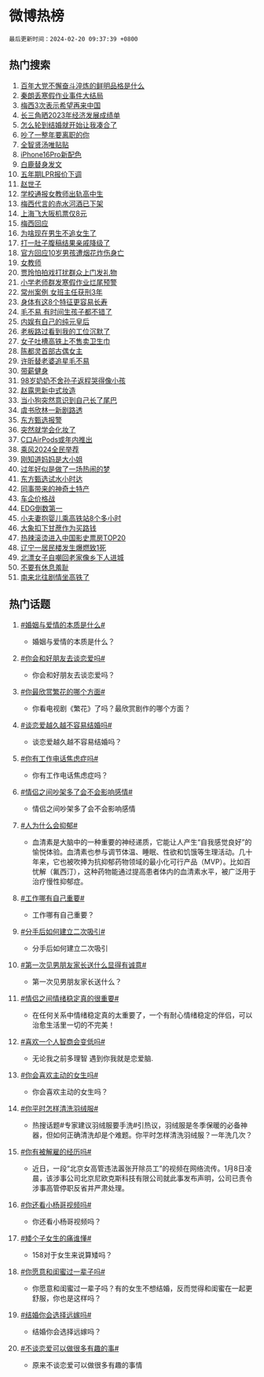 # 微博热榜

`最后更新时间：2024-02-20 09:37:39 +0800`

## 热门搜索

1. [百年大党不懈奋斗淬炼的鲜明品格是什么](https://m.weibo.cn/search?containerid=100103type%3D1%26t%3D10%26q%3D%23%E7%99%BE%E5%B9%B4%E5%A4%A7%E5%85%9A%E4%B8%8D%E6%87%88%E5%A5%8B%E6%96%97%E6%B7%AC%E7%82%BC%E7%9A%84%E9%B2%9C%E6%98%8E%E5%93%81%E6%A0%BC%E6%98%AF%E4%BB%80%E4%B9%88%23&stream_entry_id=51&isnewpage=1&extparam=seat%3D1%26pos%3D0%26dgr%3D0%26filter_type%3Drealtimehot%26c_type%3D51%26stream_entry_id%3D51%26cate%3D10103%26q%3D%2523%25E7%2599%25BE%25E5%25B9%25B4%25E5%25A4%25A7%25E5%2585%259A%25E4%25B8%258D%25E6%2587%2588%25E5%25A5%258B%25E6%2596%2597%25E6%25B7%25AC%25E7%2582%25BC%25E7%259A%2584%25E9%25B2%259C%25E6%2598%258E%25E5%2593%2581%25E6%25A0%25BC%25E6%2598%25AF%25E4%25BB%2580%25E4%25B9%2588%2523%26display_time%3D1708393058%26pre_seqid%3D1708393058275015733138)
1. [秦朗丢寒假作业事件大结局](https://m.weibo.cn/search?containerid=100103type%3D1%26t%3D10%26q%3D%23%E7%A7%A6%E6%9C%97%E4%B8%A2%E5%AF%92%E5%81%87%E4%BD%9C%E4%B8%9A%E4%BA%8B%E4%BB%B6%E5%A4%A7%E7%BB%93%E5%B1%80%23&stream_entry_id=31&isnewpage=1&extparam=seat%3D1%26band_rank%3D1%26filter_type%3Drealtimehot%26c_type%3D31%26realpos%3D1%26cate%3D5001%26lcate%3D5001%26flag%3D2%26dgr%3D0%26q%3D%2523%25E7%25A7%25A6%25E6%259C%2597%25E4%25B8%25A2%25E5%25AF%2592%25E5%2581%2587%25E4%25BD%259C%25E4%25B8%259A%25E4%25BA%258B%25E4%25BB%25B6%25E5%25A4%25A7%25E7%25BB%2593%25E5%25B1%2580%2523%26stream_entry_id%3D31%26pos%3D0%26display_time%3D1708393058%26pre_seqid%3D1708393058275015733138)
1. [梅西3次表示希望再来中国](https://m.weibo.cn/search?containerid=100103type%3D1%26t%3D10%26q%3D%23%E6%A2%85%E8%A5%BF3%E6%AC%A1%E8%A1%A8%E7%A4%BA%E5%B8%8C%E6%9C%9B%E5%86%8D%E6%9D%A5%E4%B8%AD%E5%9B%BD%23&stream_entry_id=31&isnewpage=1&extparam=seat%3D1%26band_rank%3D2%26filter_type%3Drealtimehot%26c_type%3D31%26realpos%3D2%26cate%3D5001%26lcate%3D5001%26flag%3D16%26dgr%3D0%26q%3D%2523%25E6%25A2%2585%25E8%25A5%25BF3%25E6%25AC%25A1%25E8%25A1%25A8%25E7%25A4%25BA%25E5%25B8%258C%25E6%259C%259B%25E5%2586%258D%25E6%259D%25A5%25E4%25B8%25AD%25E5%259B%25BD%2523%26stream_entry_id%3D31%26pos%3D1%26display_time%3D1708393058%26pre_seqid%3D1708393058275015733138)
1. [长三角晒2023年经济发展成绩单](https://m.weibo.cn/search?containerid=100103type%3D1%26t%3D10%26q%3D%23%E9%95%BF%E4%B8%89%E8%A7%92%E6%99%922023%E5%B9%B4%E7%BB%8F%E6%B5%8E%E5%8F%91%E5%B1%95%E6%88%90%E7%BB%A9%E5%8D%95%23&stream_entry_id=31&isnewpage=1&extparam=seat%3D1%26band_rank%3D3%26filter_type%3Drealtimehot%26c_type%3D31%26realpos%3D3%26cate%3D5001%26lcate%3D5001%26flag%3D0%26dgr%3D0%26q%3D%2523%25E9%2595%25BF%25E4%25B8%2589%25E8%25A7%2592%25E6%2599%25922023%25E5%25B9%25B4%25E7%25BB%258F%25E6%25B5%258E%25E5%258F%2591%25E5%25B1%2595%25E6%2588%2590%25E7%25BB%25A9%25E5%258D%2595%2523%26stream_entry_id%3D31%26pos%3D2%26display_time%3D1708393058%26pre_seqid%3D1708393058275015733138)
1. [怎么轮到结婚就开始让我凑合了](https://m.weibo.cn/search?containerid=100103type%3D1%26t%3D10%26q%3D%E6%80%8E%E4%B9%88%E8%BD%AE%E5%88%B0%E7%BB%93%E5%A9%9A%E5%B0%B1%E5%BC%80%E5%A7%8B%E8%AE%A9%E6%88%91%E5%87%91%E5%90%88%E4%BA%86&stream_entry_id=31&isnewpage=1&extparam=seat%3D1%26band_rank%3D4%26filter_type%3Drealtimehot%26c_type%3D31%26realpos%3D4%26cate%3D5001%26lcate%3D5001%26flag%3D2%26dgr%3D0%26q%3D%25E6%2580%258E%25E4%25B9%2588%25E8%25BD%25AE%25E5%2588%25B0%25E7%25BB%2593%25E5%25A9%259A%25E5%25B0%25B1%25E5%25BC%2580%25E5%25A7%258B%25E8%25AE%25A9%25E6%2588%2591%25E5%2587%2591%25E5%2590%2588%25E4%25BA%2586%26stream_entry_id%3D31%26pos%3D3%26display_time%3D1708393058%26pre_seqid%3D1708393058275015733138)
1. [吵了一整年要离职的你](https://m.weibo.cn/search?containerid=100103type%3D1%26t%3D10%26q%3D%E5%90%B5%E4%BA%86%E4%B8%80%E6%95%B4%E5%B9%B4%E8%A6%81%E7%A6%BB%E8%81%8C%E7%9A%84%E4%BD%A0&stream_entry_id=31&isnewpage=1&extparam=seat%3D1%26band_rank%3D5%26filter_type%3Drealtimehot%26c_type%3D31%26realpos%3D5%26cate%3D5001%26lcate%3D5001%26flag%3D1%26dgr%3D0%26q%3D%25E5%2590%25B5%25E4%25BA%2586%25E4%25B8%2580%25E6%2595%25B4%25E5%25B9%25B4%25E8%25A6%2581%25E7%25A6%25BB%25E8%2581%258C%25E7%259A%2584%25E4%25BD%25A0%26stream_entry_id%3D31%26pos%3D4%26display_time%3D1708393058%26pre_seqid%3D1708393058275015733138)
1. [全智贤汤唯贴贴](https://m.weibo.cn/search?containerid=100103type%3D1%26t%3D10%26q%3D%E5%85%A8%E6%99%BA%E8%B4%A4%E6%B1%A4%E5%94%AF%E8%B4%B4%E8%B4%B4&stream_entry_id=31&isnewpage=1&extparam=seat%3D1%26band_rank%3D6%26filter_type%3Drealtimehot%26c_type%3D31%26realpos%3D6%26cate%3D5001%26lcate%3D5001%26flag%3D1%26dgr%3D0%26q%3D%25E5%2585%25A8%25E6%2599%25BA%25E8%25B4%25A4%25E6%25B1%25A4%25E5%2594%25AF%25E8%25B4%25B4%25E8%25B4%25B4%26stream_entry_id%3D31%26pos%3D5%26display_time%3D1708393058%26pre_seqid%3D1708393058275015733138)
1. [iPhone16Pro新配色](https://m.weibo.cn/search?containerid=100103type%3D1%26t%3D10%26q%3D%23iPhone16Pro%E6%96%B0%E9%85%8D%E8%89%B2%23&stream_entry_id=31&isnewpage=1&extparam=seat%3D1%26band_rank%3D7%26filter_type%3Drealtimehot%26c_type%3D31%26realpos%3D7%26cate%3D5001%26lcate%3D5001%26flag%3D2%26dgr%3D0%26q%3D%2523iPhone16Pro%25E6%2596%25B0%25E9%2585%258D%25E8%2589%25B2%2523%26stream_entry_id%3D31%26pos%3D6%26display_time%3D1708393058%26pre_seqid%3D1708393058275015733138)
1. [白鹿替身发文](https://m.weibo.cn/search?containerid=100103type%3D1%26t%3D10%26q%3D%23%E7%99%BD%E9%B9%BF%E6%9B%BF%E8%BA%AB%E5%8F%91%E6%96%87%23&stream_entry_id=31&isnewpage=1&extparam=seat%3D1%26band_rank%3D8%26filter_type%3Drealtimehot%26c_type%3D31%26realpos%3D8%26cate%3D5001%26lcate%3D5001%26flag%3D2%26dgr%3D0%26q%3D%2523%25E7%2599%25BD%25E9%25B9%25BF%25E6%259B%25BF%25E8%25BA%25AB%25E5%258F%2591%25E6%2596%2587%2523%26stream_entry_id%3D31%26pos%3D7%26display_time%3D1708393058%26pre_seqid%3D1708393058275015733138)
1. [五年期LPR报价下调](https://m.weibo.cn/search?containerid=100103type%3D1%26t%3D10%26q%3D%23%E4%BA%94%E5%B9%B4%E6%9C%9FLPR%E6%8A%A5%E4%BB%B7%E4%B8%8B%E8%B0%83%23&stream_entry_id=31&isnewpage=1&extparam=seat%3D1%26band_rank%3D9%26filter_type%3Drealtimehot%26c_type%3D31%26realpos%3D9%26cate%3D5001%26lcate%3D5001%26flag%3D1%26dgr%3D0%26q%3D%2523%25E4%25BA%2594%25E5%25B9%25B4%25E6%259C%259FLPR%25E6%258A%25A5%25E4%25BB%25B7%25E4%25B8%258B%25E8%25B0%2583%2523%26stream_entry_id%3D31%26pos%3D8%26display_time%3D1708393058%26pre_seqid%3D1708393058275015733138)
1. [赵世子](https://m.weibo.cn/search?containerid=100103type%3D1%26t%3D10%26q%3D%E8%B5%B5%E4%B8%96%E5%AD%90&stream_entry_id=31&isnewpage=1&extparam=seat%3D1%26band_rank%3D10%26filter_type%3Drealtimehot%26c_type%3D31%26realpos%3D10%26cate%3D5001%26lcate%3D5001%26flag%3D1%26dgr%3D0%26q%3D%25E8%25B5%25B5%25E4%25B8%2596%25E5%25AD%2590%26stream_entry_id%3D31%26pos%3D9%26display_time%3D1708393058%26pre_seqid%3D1708393058275015733138)
1. [学校通报女教师出轨高中生](https://m.weibo.cn/search?containerid=100103type%3D1%26t%3D10%26q%3D%23%E5%AD%A6%E6%A0%A1%E9%80%9A%E6%8A%A5%E5%A5%B3%E6%95%99%E5%B8%88%E5%87%BA%E8%BD%A8%E9%AB%98%E4%B8%AD%E7%94%9F%23&stream_entry_id=31&isnewpage=1&extparam=seat%3D1%26band_rank%3D11%26filter_type%3Drealtimehot%26c_type%3D31%26realpos%3D11%26cate%3D5001%26lcate%3D5001%26flag%3D0%26dgr%3D0%26q%3D%2523%25E5%25AD%25A6%25E6%25A0%25A1%25E9%2580%259A%25E6%258A%25A5%25E5%25A5%25B3%25E6%2595%2599%25E5%25B8%2588%25E5%2587%25BA%25E8%25BD%25A8%25E9%25AB%2598%25E4%25B8%25AD%25E7%2594%259F%2523%26stream_entry_id%3D31%26pos%3D10%26display_time%3D1708393058%26pre_seqid%3D1708393058275015733138)
1. [梅西代言的赤水河酒已下架](https://m.weibo.cn/search?containerid=100103type%3D1%26t%3D10%26q%3D%23%E6%A2%85%E8%A5%BF%E4%BB%A3%E8%A8%80%E7%9A%84%E8%B5%A4%E6%B0%B4%E6%B2%B3%E9%85%92%E5%B7%B2%E4%B8%8B%E6%9E%B6%23&stream_entry_id=31&isnewpage=1&extparam=seat%3D1%26band_rank%3D12%26filter_type%3Drealtimehot%26c_type%3D31%26realpos%3D12%26cate%3D5001%26lcate%3D5001%26flag%3D1%26dgr%3D0%26q%3D%2523%25E6%25A2%2585%25E8%25A5%25BF%25E4%25BB%25A3%25E8%25A8%2580%25E7%259A%2584%25E8%25B5%25A4%25E6%25B0%25B4%25E6%25B2%25B3%25E9%2585%2592%25E5%25B7%25B2%25E4%25B8%258B%25E6%259E%25B6%2523%26stream_entry_id%3D31%26pos%3D11%26display_time%3D1708393058%26pre_seqid%3D1708393058275015733138)
1. [上海飞大阪机票仅8元](https://m.weibo.cn/search?containerid=100103type%3D1%26t%3D10%26q%3D%23%E4%B8%8A%E6%B5%B7%E9%A3%9E%E5%A4%A7%E9%98%AA%E6%9C%BA%E7%A5%A8%E4%BB%858%E5%85%83%23&stream_entry_id=31&isnewpage=1&extparam=seat%3D1%26band_rank%3D13%26filter_type%3Drealtimehot%26c_type%3D31%26realpos%3D13%26cate%3D5001%26lcate%3D5001%26flag%3D0%26dgr%3D0%26q%3D%2523%25E4%25B8%258A%25E6%25B5%25B7%25E9%25A3%259E%25E5%25A4%25A7%25E9%2598%25AA%25E6%259C%25BA%25E7%25A5%25A8%25E4%25BB%25858%25E5%2585%2583%2523%26stream_entry_id%3D31%26pos%3D12%26display_time%3D1708393058%26pre_seqid%3D1708393058275015733138)
1. [梅西回应](https://m.weibo.cn/search?containerid=100103type%3D1%26t%3D10%26q%3D%23%E6%A2%85%E8%A5%BF%E5%9B%9E%E5%BA%94%23&stream_entry_id=31&isnewpage=1&extparam=seat%3D1%26band_rank%3D14%26filter_type%3Drealtimehot%26c_type%3D31%26realpos%3D14%26cate%3D5001%26lcate%3D5001%26flag%3D0%26dgr%3D0%26q%3D%2523%25E6%25A2%2585%25E8%25A5%25BF%25E5%259B%259E%25E5%25BA%2594%2523%26stream_entry_id%3D31%26pos%3D13%26display_time%3D1708393058%26pre_seqid%3D1708393058275015733138)
1. [为啥现在男生不追女生了](https://m.weibo.cn/search?containerid=100103type%3D1%26t%3D10%26q%3D%23%E4%B8%BA%E5%95%A5%E7%8E%B0%E5%9C%A8%E7%94%B7%E7%94%9F%E4%B8%8D%E8%BF%BD%E5%A5%B3%E7%94%9F%E4%BA%86%23&stream_entry_id=31&isnewpage=1&extparam=seat%3D1%26band_rank%3D15%26filter_type%3Drealtimehot%26c_type%3D31%26realpos%3D15%26cate%3D5001%26lcate%3D5001%26flag%3D0%26dgr%3D0%26q%3D%2523%25E4%25B8%25BA%25E5%2595%25A5%25E7%258E%25B0%25E5%259C%25A8%25E7%2594%25B7%25E7%2594%259F%25E4%25B8%258D%25E8%25BF%25BD%25E5%25A5%25B3%25E7%2594%259F%25E4%25BA%2586%2523%26stream_entry_id%3D31%26pos%3D14%26display_time%3D1708393058%26pre_seqid%3D1708393058275015733138)
1. [打一肚子腹稿结果亲戚降级了](https://m.weibo.cn/search?containerid=100103type%3D1%26t%3D10%26q%3D%23%E6%89%93%E4%B8%80%E8%82%9A%E5%AD%90%E8%85%B9%E7%A8%BF%E7%BB%93%E6%9E%9C%E4%BA%B2%E6%88%9A%E9%99%8D%E7%BA%A7%E4%BA%86%23&stream_entry_id=31&isnewpage=1&extparam=seat%3D1%26band_rank%3D16%26filter_type%3Drealtimehot%26c_type%3D31%26realpos%3D16%26cate%3D5001%26lcate%3D5001%26flag%3D0%26dgr%3D0%26q%3D%2523%25E6%2589%2593%25E4%25B8%2580%25E8%2582%259A%25E5%25AD%2590%25E8%2585%25B9%25E7%25A8%25BF%25E7%25BB%2593%25E6%259E%259C%25E4%25BA%25B2%25E6%2588%259A%25E9%2599%258D%25E7%25BA%25A7%25E4%25BA%2586%2523%26stream_entry_id%3D31%26pos%3D15%26display_time%3D1708393058%26pre_seqid%3D1708393058275015733138)
1. [官方回应10岁男孩遭烟花炸伤身亡](https://m.weibo.cn/search?containerid=100103type%3D1%26t%3D10%26q%3D%23%E5%AE%98%E6%96%B9%E5%9B%9E%E5%BA%9410%E5%B2%81%E7%94%B7%E5%AD%A9%E9%81%AD%E7%83%9F%E8%8A%B1%E7%82%B8%E4%BC%A4%E8%BA%AB%E4%BA%A1%23&stream_entry_id=31&isnewpage=1&extparam=seat%3D1%26band_rank%3D17%26filter_type%3Drealtimehot%26c_type%3D31%26realpos%3D17%26cate%3D5001%26lcate%3D5001%26flag%3D1%26dgr%3D0%26q%3D%2523%25E5%25AE%2598%25E6%2596%25B9%25E5%259B%259E%25E5%25BA%259410%25E5%25B2%2581%25E7%2594%25B7%25E5%25AD%25A9%25E9%2581%25AD%25E7%2583%259F%25E8%258A%25B1%25E7%2582%25B8%25E4%25BC%25A4%25E8%25BA%25AB%25E4%25BA%25A1%2523%26stream_entry_id%3D31%26pos%3D16%26display_time%3D1708393058%26pre_seqid%3D1708393058275015733138)
1. [女教师](https://m.weibo.cn/search?containerid=100103type%3D1%26t%3D10%26q%3D%E5%A5%B3%E6%95%99%E5%B8%88&stream_entry_id=31&isnewpage=1&extparam=seat%3D1%26band_rank%3D18%26filter_type%3Drealtimehot%26c_type%3D31%26realpos%3D18%26cate%3D5001%26lcate%3D5001%26flag%3D0%26dgr%3D0%26q%3D%25E5%25A5%25B3%25E6%2595%2599%25E5%25B8%2588%26stream_entry_id%3D31%26pos%3D17%26display_time%3D1708393058%26pre_seqid%3D1708393058275015733138)
1. [贾玲怕拍戏打扰群众上门发礼物](https://m.weibo.cn/search?containerid=100103type%3D1%26t%3D10%26q%3D%E8%B4%BE%E7%8E%B2%E6%80%95%E6%8B%8D%E6%88%8F%E6%89%93%E6%89%B0%E7%BE%A4%E4%BC%97%E4%B8%8A%E9%97%A8%E5%8F%91%E7%A4%BC%E7%89%A9&stream_entry_id=31&isnewpage=1&extparam=seat%3D1%26band_rank%3D19%26filter_type%3Drealtimehot%26c_type%3D31%26realpos%3D19%26cate%3D5001%26lcate%3D5001%26flag%3D0%26dgr%3D0%26q%3D%25E8%25B4%25BE%25E7%258E%25B2%25E6%2580%2595%25E6%258B%258D%25E6%2588%258F%25E6%2589%2593%25E6%2589%25B0%25E7%25BE%25A4%25E4%25BC%2597%25E4%25B8%258A%25E9%2597%25A8%25E5%258F%2591%25E7%25A4%25BC%25E7%2589%25A9%26stream_entry_id%3D31%26pos%3D18%26display_time%3D1708393058%26pre_seqid%3D1708393058275015733138)
1. [小学老师群发寒假作业烂尾预警](https://m.weibo.cn/search?containerid=100103type%3D1%26t%3D10%26q%3D%23%E5%B0%8F%E5%AD%A6%E8%80%81%E5%B8%88%E7%BE%A4%E5%8F%91%E5%AF%92%E5%81%87%E4%BD%9C%E4%B8%9A%E7%83%82%E5%B0%BE%E9%A2%84%E8%AD%A6%23&stream_entry_id=31&isnewpage=1&extparam=seat%3D1%26band_rank%3D20%26filter_type%3Drealtimehot%26c_type%3D31%26realpos%3D20%26cate%3D5001%26lcate%3D5001%26flag%3D32768%26dgr%3D0%26q%3D%2523%25E5%25B0%258F%25E5%25AD%25A6%25E8%2580%2581%25E5%25B8%2588%25E7%25BE%25A4%25E5%258F%2591%25E5%25AF%2592%25E5%2581%2587%25E4%25BD%259C%25E4%25B8%259A%25E7%2583%2582%25E5%25B0%25BE%25E9%25A2%2584%25E8%25AD%25A6%2523%26stream_entry_id%3D31%26pos%3D19%26display_time%3D1708393058%26pre_seqid%3D1708393058275015733138)
1. [常州案例 女班主任获刑3年](https://m.weibo.cn/search?containerid=100103type%3D1%26t%3D10%26q%3D%E5%B8%B8%E5%B7%9E%E6%A1%88%E4%BE%8B+%E5%A5%B3%E7%8F%AD%E4%B8%BB%E4%BB%BB%E8%8E%B7%E5%88%913%E5%B9%B4&stream_entry_id=31&isnewpage=1&extparam=seat%3D1%26band_rank%3D21%26filter_type%3Drealtimehot%26c_type%3D31%26realpos%3D21%26cate%3D5001%26lcate%3D5001%26flag%3D0%26dgr%3D0%26q%3D%25E5%25B8%25B8%25E5%25B7%259E%25E6%25A1%2588%25E4%25BE%258B%2520%25E5%25A5%25B3%25E7%258F%25AD%25E4%25B8%25BB%25E4%25BB%25BB%25E8%258E%25B7%25E5%2588%25913%25E5%25B9%25B4%26stream_entry_id%3D31%26pos%3D20%26display_time%3D1708393058%26pre_seqid%3D1708393058275015733138)
1. [身体有这8个特征更容易长寿](https://m.weibo.cn/search?containerid=100103type%3D1%26t%3D10%26q%3D%23%E8%BA%AB%E4%BD%93%E6%9C%89%E8%BF%998%E4%B8%AA%E7%89%B9%E5%BE%81%E6%9B%B4%E5%AE%B9%E6%98%93%E9%95%BF%E5%AF%BF%23&stream_entry_id=31&isnewpage=1&extparam=seat%3D1%26band_rank%3D22%26filter_type%3Drealtimehot%26c_type%3D31%26realpos%3D22%26cate%3D5001%26lcate%3D5001%26flag%3D1%26dgr%3D0%26q%3D%2523%25E8%25BA%25AB%25E4%25BD%2593%25E6%259C%2589%25E8%25BF%25998%25E4%25B8%25AA%25E7%2589%25B9%25E5%25BE%2581%25E6%259B%25B4%25E5%25AE%25B9%25E6%2598%2593%25E9%2595%25BF%25E5%25AF%25BF%2523%26stream_entry_id%3D31%26pos%3D21%26display_time%3D1708393058%26pre_seqid%3D1708393058275015733138)
1. [毛不易 有时间生孩子都不错了](https://m.weibo.cn/search?containerid=100103type%3D1%26t%3D10%26q%3D%E6%AF%9B%E4%B8%8D%E6%98%93+%E6%9C%89%E6%97%B6%E9%97%B4%E7%94%9F%E5%AD%A9%E5%AD%90%E9%83%BD%E4%B8%8D%E9%94%99%E4%BA%86&stream_entry_id=31&isnewpage=1&extparam=seat%3D1%26band_rank%3D23%26filter_type%3Drealtimehot%26c_type%3D31%26realpos%3D23%26cate%3D5001%26lcate%3D5001%26flag%3D0%26dgr%3D0%26q%3D%25E6%25AF%259B%25E4%25B8%258D%25E6%2598%2593%2520%25E6%259C%2589%25E6%2597%25B6%25E9%2597%25B4%25E7%2594%259F%25E5%25AD%25A9%25E5%25AD%2590%25E9%2583%25BD%25E4%25B8%258D%25E9%2594%2599%25E4%25BA%2586%26stream_entry_id%3D31%26pos%3D22%26display_time%3D1708393058%26pre_seqid%3D1708393058275015733138)
1. [内娱有自己的纯元皇后](https://m.weibo.cn/search?containerid=100103type%3D1%26t%3D10%26q%3D%23%E5%86%85%E5%A8%B1%E6%9C%89%E8%87%AA%E5%B7%B1%E7%9A%84%E7%BA%AF%E5%85%83%E7%9A%87%E5%90%8E%23&stream_entry_id=31&isnewpage=1&extparam=seat%3D1%26band_rank%3D24%26filter_type%3Drealtimehot%26c_type%3D31%26realpos%3D24%26cate%3D5001%26lcate%3D5001%26flag%3D0%26dgr%3D0%26q%3D%2523%25E5%2586%2585%25E5%25A8%25B1%25E6%259C%2589%25E8%2587%25AA%25E5%25B7%25B1%25E7%259A%2584%25E7%25BA%25AF%25E5%2585%2583%25E7%259A%2587%25E5%2590%258E%2523%26stream_entry_id%3D31%26pos%3D23%26display_time%3D1708393058%26pre_seqid%3D1708393058275015733138)
1. [老板路过看到我的工位沉默了](https://m.weibo.cn/search?containerid=100103type%3D1%26t%3D10%26q%3D%23%E8%80%81%E6%9D%BF%E8%B7%AF%E8%BF%87%E7%9C%8B%E5%88%B0%E6%88%91%E7%9A%84%E5%B7%A5%E4%BD%8D%E6%B2%89%E9%BB%98%E4%BA%86%23&stream_entry_id=31&isnewpage=1&extparam=seat%3D1%26band_rank%3D25%26filter_type%3Drealtimehot%26c_type%3D31%26realpos%3D25%26cate%3D5001%26lcate%3D5001%26flag%3D1%26dgr%3D0%26q%3D%2523%25E8%2580%2581%25E6%259D%25BF%25E8%25B7%25AF%25E8%25BF%2587%25E7%259C%258B%25E5%2588%25B0%25E6%2588%2591%25E7%259A%2584%25E5%25B7%25A5%25E4%25BD%258D%25E6%25B2%2589%25E9%25BB%2598%25E4%25BA%2586%2523%26stream_entry_id%3D31%26pos%3D24%26display_time%3D1708393058%26pre_seqid%3D1708393058275015733138)
1. [女子吐槽高铁上不售卖卫生巾](https://m.weibo.cn/search?containerid=100103type%3D1%26t%3D10%26q%3D%23%E5%A5%B3%E5%AD%90%E5%90%90%E6%A7%BD%E9%AB%98%E9%93%81%E4%B8%8A%E4%B8%8D%E5%94%AE%E5%8D%96%E5%8D%AB%E7%94%9F%E5%B7%BE%23&stream_entry_id=31&isnewpage=1&extparam=seat%3D1%26band_rank%3D26%26filter_type%3Drealtimehot%26c_type%3D31%26realpos%3D26%26cate%3D5001%26lcate%3D5001%26flag%3D0%26dgr%3D0%26q%3D%2523%25E5%25A5%25B3%25E5%25AD%2590%25E5%2590%2590%25E6%25A7%25BD%25E9%25AB%2598%25E9%2593%2581%25E4%25B8%258A%25E4%25B8%258D%25E5%2594%25AE%25E5%258D%2596%25E5%258D%25AB%25E7%2594%259F%25E5%25B7%25BE%2523%26stream_entry_id%3D31%26pos%3D25%26display_time%3D1708393058%26pre_seqid%3D1708393058275015733138)
1. [陈都灵首部古偶女主](https://m.weibo.cn/search?containerid=100103type%3D1%26t%3D10%26q%3D%23%E9%99%88%E9%83%BD%E7%81%B5%E9%A6%96%E9%83%A8%E5%8F%A4%E5%81%B6%E5%A5%B3%E4%B8%BB%23&stream_entry_id=31&isnewpage=1&extparam=seat%3D1%26band_rank%3D27%26filter_type%3Drealtimehot%26c_type%3D31%26realpos%3D27%26cate%3D5001%26lcate%3D5001%26flag%3D0%26dgr%3D0%26q%3D%2523%25E9%2599%2588%25E9%2583%25BD%25E7%2581%25B5%25E9%25A6%2596%25E9%2583%25A8%25E5%258F%25A4%25E5%2581%25B6%25E5%25A5%25B3%25E4%25B8%25BB%2523%26stream_entry_id%3D31%26pos%3D26%26display_time%3D1708393058%26pre_seqid%3D1708393058275015733138)
1. [许昕替老婆追星毛不易](https://m.weibo.cn/search?containerid=100103type%3D1%26t%3D10%26q%3D%23%E8%AE%B8%E6%98%95%E6%9B%BF%E8%80%81%E5%A9%86%E8%BF%BD%E6%98%9F%E6%AF%9B%E4%B8%8D%E6%98%93%23&stream_entry_id=31&isnewpage=1&extparam=seat%3D1%26band_rank%3D28%26filter_type%3Drealtimehot%26c_type%3D31%26realpos%3D28%26cate%3D5001%26lcate%3D5001%26flag%3D1%26dgr%3D0%26q%3D%2523%25E8%25AE%25B8%25E6%2598%2595%25E6%259B%25BF%25E8%2580%2581%25E5%25A9%2586%25E8%25BF%25BD%25E6%2598%259F%25E6%25AF%259B%25E4%25B8%258D%25E6%2598%2593%2523%26stream_entry_id%3D31%26pos%3D27%26display_time%3D1708393058%26pre_seqid%3D1708393058275015733138)
1. [带薪健身](https://m.weibo.cn/search?containerid=100103type%3D1%26t%3D10%26q%3D%E5%B8%A6%E8%96%AA%E5%81%A5%E8%BA%AB&stream_entry_id=31&isnewpage=1&extparam=seat%3D1%26band_rank%3D29%26filter_type%3Drealtimehot%26c_type%3D31%26realpos%3D29%26cate%3D5001%26lcate%3D5001%26flag%3D1%26dgr%3D0%26q%3D%25E5%25B8%25A6%25E8%2596%25AA%25E5%2581%25A5%25E8%25BA%25AB%26stream_entry_id%3D31%26pos%3D28%26display_time%3D1708393058%26pre_seqid%3D1708393058275015733138)
1. [98岁奶奶不舍孙子返程哭得像小孩](https://m.weibo.cn/search?containerid=100103type%3D1%26t%3D10%26q%3D%2398%E5%B2%81%E5%A5%B6%E5%A5%B6%E4%B8%8D%E8%88%8D%E5%AD%99%E5%AD%90%E8%BF%94%E7%A8%8B%E5%93%AD%E5%BE%97%E5%83%8F%E5%B0%8F%E5%AD%A9%23&stream_entry_id=31&isnewpage=1&extparam=seat%3D1%26band_rank%3D30%26filter_type%3Drealtimehot%26c_type%3D31%26realpos%3D30%26cate%3D5001%26lcate%3D5001%26flag%3D32768%26dgr%3D0%26q%3D%252398%25E5%25B2%2581%25E5%25A5%25B6%25E5%25A5%25B6%25E4%25B8%258D%25E8%2588%258D%25E5%25AD%2599%25E5%25AD%2590%25E8%25BF%2594%25E7%25A8%258B%25E5%2593%25AD%25E5%25BE%2597%25E5%2583%258F%25E5%25B0%258F%25E5%25AD%25A9%2523%26stream_entry_id%3D31%26pos%3D29%26display_time%3D1708393058%26pre_seqid%3D1708393058275015733138)
1. [赵露思新中式妆造](https://m.weibo.cn/search?containerid=100103type%3D1%26t%3D10%26q%3D%23%E8%B5%B5%E9%9C%B2%E6%80%9D%E6%96%B0%E4%B8%AD%E5%BC%8F%E5%A6%86%E9%80%A0%23&stream_entry_id=31&isnewpage=1&extparam=seat%3D1%26band_rank%3D31%26filter_type%3Drealtimehot%26c_type%3D31%26realpos%3D31%26cate%3D5001%26lcate%3D5001%26flag%3D1%26dgr%3D0%26q%3D%2523%25E8%25B5%25B5%25E9%259C%25B2%25E6%2580%259D%25E6%2596%25B0%25E4%25B8%25AD%25E5%25BC%258F%25E5%25A6%2586%25E9%2580%25A0%2523%26stream_entry_id%3D31%26pos%3D30%26display_time%3D1708393058%26pre_seqid%3D1708393058275015733138)
1. [当小狗突然意识到自己长了尾巴](https://m.weibo.cn/search?containerid=100103type%3D1%26t%3D10%26q%3D%E5%BD%93%E5%B0%8F%E7%8B%97%E7%AA%81%E7%84%B6%E6%84%8F%E8%AF%86%E5%88%B0%E8%87%AA%E5%B7%B1%E9%95%BF%E4%BA%86%E5%B0%BE%E5%B7%B4&stream_entry_id=31&isnewpage=1&extparam=seat%3D1%26band_rank%3D32%26filter_type%3Drealtimehot%26c_type%3D31%26realpos%3D32%26cate%3D5001%26lcate%3D5001%26flag%3D0%26dgr%3D0%26q%3D%25E5%25BD%2593%25E5%25B0%258F%25E7%258B%2597%25E7%25AA%2581%25E7%2584%25B6%25E6%2584%258F%25E8%25AF%2586%25E5%2588%25B0%25E8%2587%25AA%25E5%25B7%25B1%25E9%2595%25BF%25E4%25BA%2586%25E5%25B0%25BE%25E5%25B7%25B4%26stream_entry_id%3D31%26pos%3D31%26display_time%3D1708393058%26pre_seqid%3D1708393058275015733138)
1. [虞书欣林一新剧路透](https://m.weibo.cn/search?containerid=100103type%3D1%26t%3D10%26q%3D%E8%99%9E%E4%B9%A6%E6%AC%A3%E6%9E%97%E4%B8%80%E6%96%B0%E5%89%A7%E8%B7%AF%E9%80%8F&stream_entry_id=31&isnewpage=1&extparam=seat%3D1%26band_rank%3D33%26filter_type%3Drealtimehot%26c_type%3D31%26realpos%3D33%26cate%3D5001%26lcate%3D5001%26flag%3D0%26dgr%3D0%26q%3D%25E8%2599%259E%25E4%25B9%25A6%25E6%25AC%25A3%25E6%259E%2597%25E4%25B8%2580%25E6%2596%25B0%25E5%2589%25A7%25E8%25B7%25AF%25E9%2580%258F%26stream_entry_id%3D31%26pos%3D32%26display_time%3D1708393058%26pre_seqid%3D1708393058275015733138)
1. [东方甄选报警](https://m.weibo.cn/search?containerid=100103type%3D1%26t%3D10%26q%3D%23%E4%B8%9C%E6%96%B9%E7%94%84%E9%80%89%E6%8A%A5%E8%AD%A6%23&stream_entry_id=31&isnewpage=1&extparam=seat%3D1%26band_rank%3D34%26filter_type%3Drealtimehot%26c_type%3D31%26realpos%3D34%26cate%3D5001%26lcate%3D5001%26flag%3D0%26dgr%3D0%26q%3D%2523%25E4%25B8%259C%25E6%2596%25B9%25E7%2594%2584%25E9%2580%2589%25E6%258A%25A5%25E8%25AD%25A6%2523%26stream_entry_id%3D31%26pos%3D33%26display_time%3D1708393058%26pre_seqid%3D1708393058275015733138)
1. [突然就学会化妆了](https://m.weibo.cn/search?containerid=100103type%3D1%26t%3D10%26q%3D%E7%AA%81%E7%84%B6%E5%B0%B1%E5%AD%A6%E4%BC%9A%E5%8C%96%E5%A6%86%E4%BA%86&stream_entry_id=31&isnewpage=1&extparam=seat%3D1%26band_rank%3D35%26filter_type%3Drealtimehot%26c_type%3D31%26realpos%3D35%26cate%3D5001%26lcate%3D5001%26flag%3D0%26dgr%3D0%26q%3D%25E7%25AA%2581%25E7%2584%25B6%25E5%25B0%25B1%25E5%25AD%25A6%25E4%25BC%259A%25E5%258C%2596%25E5%25A6%2586%25E4%25BA%2586%26stream_entry_id%3D31%26pos%3D34%26display_time%3D1708393058%26pre_seqid%3D1708393058275015733138)
1. [C口AirPods或年内推出](https://m.weibo.cn/search?containerid=100103type%3D1%26t%3D10%26q%3D%23C%E5%8F%A3AirPods%E6%88%96%E5%B9%B4%E5%86%85%E6%8E%A8%E5%87%BA%23&stream_entry_id=31&isnewpage=1&extparam=seat%3D1%26band_rank%3D36%26filter_type%3Drealtimehot%26c_type%3D31%26realpos%3D36%26cate%3D5001%26lcate%3D5001%26flag%3D1%26dgr%3D0%26q%3D%2523C%25E5%258F%25A3AirPods%25E6%2588%2596%25E5%25B9%25B4%25E5%2586%2585%25E6%258E%25A8%25E5%2587%25BA%2523%26stream_entry_id%3D31%26pos%3D35%26display_time%3D1708393058%26pre_seqid%3D1708393058275015733138)
1. [乘风2024全民举荐](https://m.weibo.cn/search?containerid=100103type%3D1%26t%3D10%26q%3D%E4%B9%98%E9%A3%8E2024%E5%85%A8%E6%B0%91%E4%B8%BE%E8%8D%90&stream_entry_id=31&isnewpage=1&extparam=seat%3D1%26band_rank%3D37%26filter_type%3Drealtimehot%26c_type%3D31%26realpos%3D37%26cate%3D5001%26lcate%3D5001%26flag%3D1%26dgr%3D0%26q%3D%25E4%25B9%2598%25E9%25A3%258E2024%25E5%2585%25A8%25E6%25B0%2591%25E4%25B8%25BE%25E8%258D%2590%26stream_entry_id%3D31%26pos%3D36%26display_time%3D1708393058%26pre_seqid%3D1708393058275015733138)
1. [刚知道妈妈是大小姐](https://m.weibo.cn/search?containerid=100103type%3D1%26t%3D10%26q%3D%23%E5%88%9A%E7%9F%A5%E9%81%93%E5%A6%88%E5%A6%88%E6%98%AF%E5%A4%A7%E5%B0%8F%E5%A7%90%23&stream_entry_id=31&isnewpage=1&extparam=seat%3D1%26band_rank%3D38%26filter_type%3Drealtimehot%26c_type%3D31%26realpos%3D38%26cate%3D5001%26lcate%3D5001%26flag%3D0%26dgr%3D0%26q%3D%2523%25E5%2588%259A%25E7%259F%25A5%25E9%2581%2593%25E5%25A6%2588%25E5%25A6%2588%25E6%2598%25AF%25E5%25A4%25A7%25E5%25B0%258F%25E5%25A7%2590%2523%26stream_entry_id%3D31%26pos%3D37%26display_time%3D1708393058%26pre_seqid%3D1708393058275015733138)
1. [过年好似是做了一场热闹的梦](https://m.weibo.cn/search?containerid=100103type%3D1%26t%3D10%26q%3D%23%E8%BF%87%E5%B9%B4%E5%A5%BD%E4%BC%BC%E6%98%AF%E5%81%9A%E4%BA%86%E4%B8%80%E5%9C%BA%E7%83%AD%E9%97%B9%E7%9A%84%E6%A2%A6%23&stream_entry_id=31&isnewpage=1&extparam=seat%3D1%26band_rank%3D39%26filter_type%3Drealtimehot%26c_type%3D31%26realpos%3D39%26cate%3D5001%26lcate%3D5001%26flag%3D32768%26dgr%3D0%26q%3D%2523%25E8%25BF%2587%25E5%25B9%25B4%25E5%25A5%25BD%25E4%25BC%25BC%25E6%2598%25AF%25E5%2581%259A%25E4%25BA%2586%25E4%25B8%2580%25E5%259C%25BA%25E7%2583%25AD%25E9%2597%25B9%25E7%259A%2584%25E6%25A2%25A6%2523%26stream_entry_id%3D31%26pos%3D38%26display_time%3D1708393058%26pre_seqid%3D1708393058275015733138)
1. [东方甄选试水小时达](https://m.weibo.cn/search?containerid=100103type%3D1%26t%3D10%26q%3D%23%E4%B8%9C%E6%96%B9%E7%94%84%E9%80%89%E8%AF%95%E6%B0%B4%E5%B0%8F%E6%97%B6%E8%BE%BE%23&stream_entry_id=31&isnewpage=1&extparam=seat%3D1%26band_rank%3D40%26filter_type%3Drealtimehot%26c_type%3D31%26realpos%3D40%26cate%3D5001%26lcate%3D5001%26flag%3D1%26dgr%3D0%26q%3D%2523%25E4%25B8%259C%25E6%2596%25B9%25E7%2594%2584%25E9%2580%2589%25E8%25AF%2595%25E6%25B0%25B4%25E5%25B0%258F%25E6%2597%25B6%25E8%25BE%25BE%2523%26stream_entry_id%3D31%26pos%3D39%26display_time%3D1708393058%26pre_seqid%3D1708393058275015733138)
1. [同事带来的神奇土特产](https://m.weibo.cn/search?containerid=100103type%3D1%26t%3D10%26q%3D%23%E5%90%8C%E4%BA%8B%E5%B8%A6%E6%9D%A5%E7%9A%84%E7%A5%9E%E5%A5%87%E5%9C%9F%E7%89%B9%E4%BA%A7%23&stream_entry_id=31&isnewpage=1&extparam=seat%3D1%26band_rank%3D41%26filter_type%3Drealtimehot%26c_type%3D31%26realpos%3D41%26cate%3D5001%26lcate%3D5001%26flag%3D32768%26dgr%3D0%26q%3D%2523%25E5%2590%258C%25E4%25BA%258B%25E5%25B8%25A6%25E6%259D%25A5%25E7%259A%2584%25E7%25A5%259E%25E5%25A5%2587%25E5%259C%259F%25E7%2589%25B9%25E4%25BA%25A7%2523%26stream_entry_id%3D31%26pos%3D40%26display_time%3D1708393058%26pre_seqid%3D1708393058275015733138)
1. [车企价格战](https://m.weibo.cn/search?containerid=100103type%3D1%26t%3D10%26q%3D%E8%BD%A6%E4%BC%81%E4%BB%B7%E6%A0%BC%E6%88%98&stream_entry_id=31&isnewpage=1&extparam=seat%3D1%26band_rank%3D42%26filter_type%3Drealtimehot%26c_type%3D31%26realpos%3D42%26cate%3D5001%26lcate%3D5001%26flag%3D0%26dgr%3D0%26q%3D%25E8%25BD%25A6%25E4%25BC%2581%25E4%25BB%25B7%25E6%25A0%25BC%25E6%2588%2598%26stream_entry_id%3D31%26pos%3D41%26display_time%3D1708393058%26pre_seqid%3D1708393058275015733138)
1. [EDG倒数第一](https://m.weibo.cn/search?containerid=100103type%3D1%26t%3D10%26q%3DEDG%E5%80%92%E6%95%B0%E7%AC%AC%E4%B8%80&stream_entry_id=31&isnewpage=1&extparam=seat%3D1%26band_rank%3D43%26filter_type%3Drealtimehot%26c_type%3D31%26realpos%3D43%26cate%3D5001%26lcate%3D5001%26flag%3D0%26dgr%3D0%26q%3DEDG%25E5%2580%2592%25E6%2595%25B0%25E7%25AC%25AC%25E4%25B8%2580%26stream_entry_id%3D31%26pos%3D42%26display_time%3D1708393058%26pre_seqid%3D1708393058275015733138)
1. [小夫妻抱婴儿乘高铁站8个多小时](https://m.weibo.cn/search?containerid=100103type%3D1%26t%3D10%26q%3D%23%E5%B0%8F%E5%A4%AB%E5%A6%BB%E6%8A%B1%E5%A9%B4%E5%84%BF%E4%B9%98%E9%AB%98%E9%93%81%E7%AB%998%E4%B8%AA%E5%A4%9A%E5%B0%8F%E6%97%B6%23&stream_entry_id=31&isnewpage=1&extparam=seat%3D1%26band_rank%3D44%26filter_type%3Drealtimehot%26c_type%3D31%26realpos%3D44%26cate%3D5001%26lcate%3D5001%26flag%3D1%26dgr%3D0%26q%3D%2523%25E5%25B0%258F%25E5%25A4%25AB%25E5%25A6%25BB%25E6%258A%25B1%25E5%25A9%25B4%25E5%2584%25BF%25E4%25B9%2598%25E9%25AB%2598%25E9%2593%2581%25E7%25AB%25998%25E4%25B8%25AA%25E5%25A4%259A%25E5%25B0%258F%25E6%2597%25B6%2523%26stream_entry_id%3D31%26pos%3D43%26display_time%3D1708393058%26pre_seqid%3D1708393058275015733138)
1. [大象扣下甘蔗作为买路钱](https://m.weibo.cn/search?containerid=100103type%3D1%26t%3D10%26q%3D%E5%A4%A7%E8%B1%A1%E6%89%A3%E4%B8%8B%E7%94%98%E8%94%97%E4%BD%9C%E4%B8%BA%E4%B9%B0%E8%B7%AF%E9%92%B1&stream_entry_id=31&isnewpage=1&extparam=seat%3D1%26band_rank%3D45%26filter_type%3Drealtimehot%26c_type%3D31%26realpos%3D45%26cate%3D5001%26lcate%3D5001%26flag%3D1%26dgr%3D0%26q%3D%25E5%25A4%25A7%25E8%25B1%25A1%25E6%2589%25A3%25E4%25B8%258B%25E7%2594%2598%25E8%2594%2597%25E4%25BD%259C%25E4%25B8%25BA%25E4%25B9%25B0%25E8%25B7%25AF%25E9%2592%25B1%26stream_entry_id%3D31%26pos%3D44%26display_time%3D1708393058%26pre_seqid%3D1708393058275015733138)
1. [热辣滚烫进入中国影史票房TOP20](https://m.weibo.cn/search?containerid=100103type%3D1%26t%3D10%26q%3D%23%E7%83%AD%E8%BE%A3%E6%BB%9A%E7%83%AB%E8%BF%9B%E5%85%A5%E4%B8%AD%E5%9B%BD%E5%BD%B1%E5%8F%B2%E7%A5%A8%E6%88%BFTOP20%23&stream_entry_id=31&isnewpage=1&extparam=seat%3D1%26band_rank%3D46%26filter_type%3Drealtimehot%26c_type%3D31%26realpos%3D46%26cate%3D5001%26lcate%3D5001%26flag%3D0%26dgr%3D0%26q%3D%2523%25E7%2583%25AD%25E8%25BE%25A3%25E6%25BB%259A%25E7%2583%25AB%25E8%25BF%259B%25E5%2585%25A5%25E4%25B8%25AD%25E5%259B%25BD%25E5%25BD%25B1%25E5%258F%25B2%25E7%25A5%25A8%25E6%2588%25BFTOP20%2523%26stream_entry_id%3D31%26pos%3D45%26display_time%3D1708393058%26pre_seqid%3D1708393058275015733138)
1. [辽宁一居民楼发生爆燃致1死](https://m.weibo.cn/search?containerid=100103type%3D1%26t%3D10%26q%3D%23%E8%BE%BD%E5%AE%81%E4%B8%80%E5%B1%85%E6%B0%91%E6%A5%BC%E5%8F%91%E7%94%9F%E7%88%86%E7%87%83%E8%87%B41%E6%AD%BB%23&stream_entry_id=31&isnewpage=1&extparam=seat%3D1%26band_rank%3D47%26filter_type%3Drealtimehot%26c_type%3D31%26realpos%3D47%26cate%3D5001%26lcate%3D5001%26flag%3D0%26dgr%3D0%26q%3D%2523%25E8%25BE%25BD%25E5%25AE%2581%25E4%25B8%2580%25E5%25B1%2585%25E6%25B0%2591%25E6%25A5%25BC%25E5%258F%2591%25E7%2594%259F%25E7%2588%2586%25E7%2587%2583%25E8%2587%25B41%25E6%25AD%25BB%2523%26stream_entry_id%3D31%26pos%3D46%26display_time%3D1708393058%26pre_seqid%3D1708393058275015733138)
1. [北漂女子自嘲回老家像乡下人进城](https://m.weibo.cn/search?containerid=100103type%3D1%26t%3D10%26q%3D%23%E5%8C%97%E6%BC%82%E5%A5%B3%E5%AD%90%E8%87%AA%E5%98%B2%E5%9B%9E%E8%80%81%E5%AE%B6%E5%83%8F%E4%B9%A1%E4%B8%8B%E4%BA%BA%E8%BF%9B%E5%9F%8E%23&stream_entry_id=31&isnewpage=1&extparam=seat%3D1%26band_rank%3D48%26filter_type%3Drealtimehot%26c_type%3D31%26realpos%3D48%26cate%3D5001%26lcate%3D5001%26flag%3D0%26dgr%3D0%26q%3D%2523%25E5%258C%2597%25E6%25BC%2582%25E5%25A5%25B3%25E5%25AD%2590%25E8%2587%25AA%25E5%2598%25B2%25E5%259B%259E%25E8%2580%2581%25E5%25AE%25B6%25E5%2583%258F%25E4%25B9%25A1%25E4%25B8%258B%25E4%25BA%25BA%25E8%25BF%259B%25E5%259F%258E%2523%26stream_entry_id%3D31%26pos%3D47%26display_time%3D1708393058%26pre_seqid%3D1708393058275015733138)
1. [不要有休息羞耻](https://m.weibo.cn/search?containerid=100103type%3D1%26t%3D10%26q%3D%E4%B8%8D%E8%A6%81%E6%9C%89%E4%BC%91%E6%81%AF%E7%BE%9E%E8%80%BB&stream_entry_id=31&isnewpage=1&extparam=seat%3D1%26band_rank%3D49%26filter_type%3Drealtimehot%26c_type%3D31%26realpos%3D49%26cate%3D5001%26lcate%3D5001%26flag%3D0%26dgr%3D0%26q%3D%25E4%25B8%258D%25E8%25A6%2581%25E6%259C%2589%25E4%25BC%2591%25E6%2581%25AF%25E7%25BE%259E%25E8%2580%25BB%26stream_entry_id%3D31%26pos%3D48%26display_time%3D1708393058%26pre_seqid%3D1708393058275015733138)
1. [南来北往剧情坐高铁了](https://m.weibo.cn/search?containerid=100103type%3D1%26t%3D10%26q%3D%23%E5%8D%97%E6%9D%A5%E5%8C%97%E5%BE%80%E5%89%A7%E6%83%85%E5%9D%90%E9%AB%98%E9%93%81%E4%BA%86%23&stream_entry_id=31&isnewpage=1&extparam=seat%3D1%26band_rank%3D50%26filter_type%3Drealtimehot%26c_type%3D31%26realpos%3D50%26cate%3D5001%26lcate%3D5001%26flag%3D0%26dgr%3D0%26q%3D%2523%25E5%258D%2597%25E6%259D%25A5%25E5%258C%2597%25E5%25BE%2580%25E5%2589%25A7%25E6%2583%2585%25E5%259D%2590%25E9%25AB%2598%25E9%2593%2581%25E4%25BA%2586%2523%26stream_entry_id%3D31%26pos%3D49%26display_time%3D1708393058%26pre_seqid%3D1708393058275015733138)

## 热门话题

1. [#婚姻与爱情的本质是什么#](https://m.weibo.cn/search?containerid=231522type%3D1%26t%3D10%26q%3D%23%E5%A9%9A%E5%A7%BB%E4%B8%8E%E7%88%B1%E6%83%85%E7%9A%84%E6%9C%AC%E8%B4%A8%E6%98%AF%E4%BB%80%E4%B9%88%23&stream_entry_id=128&isnewpage=1&extparam=seat%3D1%26pos%3D1-0-0%26dgr%3D0%26c_type%3D128%26unitid%3D1704881162756%26cate%3D5004%26lcate%3D5004%26display_time%3D1708393059%26pre_seqid%3D170839305966902085671)
    - 婚姻与爱情的本质是什么？

1. [#你会和好朋友去谈恋爱吗#](https://m.weibo.cn/search?containerid=231522type%3D1%26t%3D10%26q%3D%23%E4%BD%A0%E4%BC%9A%E5%92%8C%E5%A5%BD%E6%9C%8B%E5%8F%8B%E5%8E%BB%E8%B0%88%E6%81%8B%E7%88%B1%E5%90%97%23&stream_entry_id=128&isnewpage=1&extparam=seat%3D1%26pos%3D1-0-1%26dgr%3D0%26c_type%3D128%26unitid%3D1704849959446%26cate%3D5004%26lcate%3D5004%26display_time%3D1708393059%26pre_seqid%3D170839305966902085671)
    - 你会和好朋友去谈恋爱吗？

1. [#你最欣赏繁花的哪个方面#](https://m.weibo.cn/search?containerid=231522type%3D1%26t%3D10%26q%3D%23%E4%BD%A0%E6%9C%80%E6%AC%A3%E8%B5%8F%E7%B9%81%E8%8A%B1%E7%9A%84%E5%93%AA%E4%B8%AA%E6%96%B9%E9%9D%A2%23&stream_entry_id=128&isnewpage=1&extparam=seat%3D1%26pos%3D1-0-2%26dgr%3D0%26c_type%3D128%26unitid%3D1704872158127%26cate%3D5004%26lcate%3D5004%26display_time%3D1708393059%26pre_seqid%3D170839305966902085671)
    - 你看电视剧《繁花》了吗？最欣赏剧作的哪个方面？

1. [#谈恋爱越久越不容易结婚吗#](https://m.weibo.cn/search?containerid=231522type%3D1%26t%3D10%26q%3D%23%E8%B0%88%E6%81%8B%E7%88%B1%E8%B6%8A%E4%B9%85%E8%B6%8A%E4%B8%8D%E5%AE%B9%E6%98%93%E7%BB%93%E5%A9%9A%E5%90%97%23&stream_entry_id=128&isnewpage=1&extparam=seat%3D1%26pos%3D1-0-3%26dgr%3D0%26c_type%3D128%26unitid%3D1704871559387%26cate%3D5004%26lcate%3D5004%26display_time%3D1708393059%26pre_seqid%3D170839305966902085671)
    - 谈恋爱越久越不容易结婚吗？

1. [#你有工作电话焦虑症吗#](https://m.weibo.cn/search?containerid=231522type%3D1%26t%3D10%26q%3D%23%E4%BD%A0%E6%9C%89%E5%B7%A5%E4%BD%9C%E7%94%B5%E8%AF%9D%E7%84%A6%E8%99%91%E7%97%87%E5%90%97%23&stream_entry_id=128&isnewpage=1&extparam=seat%3D1%26pos%3D1-0-4%26dgr%3D0%26c_type%3D128%26unitid%3D1704877884678%26cate%3D5004%26lcate%3D5004%26display_time%3D1708393059%26pre_seqid%3D170839305966902085671)
    - 你有工作电话焦虑症吗？

1. [#情侣之间吵架多了会不会影响感情#](https://m.weibo.cn/search?containerid=231522type%3D1%26t%3D10%26q%3D%23%E6%83%85%E4%BE%A3%E4%B9%8B%E9%97%B4%E5%90%B5%E6%9E%B6%E5%A4%9A%E4%BA%86%E4%BC%9A%E4%B8%8D%E4%BC%9A%E5%BD%B1%E5%93%8D%E6%84%9F%E6%83%85%23&stream_entry_id=128&isnewpage=1&extparam=seat%3D1%26pos%3D1-0-5%26dgr%3D0%26c_type%3D128%26unitid%3D1704792093809%26cate%3D5004%26lcate%3D5004%26display_time%3D1708393059%26pre_seqid%3D170839305966902085671)
    - 情侣之间吵架多了会不会影响感情

1. [#人为什么会抑郁#](https://m.weibo.cn/search?containerid=231522type%3D1%26t%3D10%26q%3D%23%E4%BA%BA%E4%B8%BA%E4%BB%80%E4%B9%88%E4%BC%9A%E6%8A%91%E9%83%81%23&stream_entry_id=128&isnewpage=1&extparam=seat%3D1%26pos%3D1-0-6%26dgr%3D0%26c_type%3D128%26unitid%3D1704881163792%26cate%3D5004%26lcate%3D5004%26display_time%3D1708393059%26pre_seqid%3D170839305966902085671)
    - 血清素是大脑中的一种重要的神经递质，它能让人产生“自我感觉良好”的愉悦体验。血清素也参与调节体温、睡眠、性欲和饥饿等生理活动。几十年来，它也被吹捧为抗抑郁药物领域的最小化可行产品（MVP）。比如百忧解（氟西汀），这种药物能通过提高患者体内的血清素水平，被广泛用于治疗慢性抑郁症。

1. [#工作哪有自己重要#](https://m.weibo.cn/search?containerid=231522type%3D1%26t%3D10%26q%3D%23%E5%B7%A5%E4%BD%9C%E5%93%AA%E6%9C%89%E8%87%AA%E5%B7%B1%E9%87%8D%E8%A6%81%23&stream_entry_id=128&isnewpage=1&extparam=seat%3D1%26pos%3D1-0-7%26dgr%3D0%26c_type%3D128%26unitid%3D1704949537973%26cate%3D5004%26lcate%3D5004%26display_time%3D1708393059%26pre_seqid%3D170839305966902085671)
    - 工作哪有自己重要？

1. [#分手后如何建立二次吸引#](https://m.weibo.cn/search?containerid=231522type%3D1%26t%3D10%26q%3D%23%E5%88%86%E6%89%8B%E5%90%8E%E5%A6%82%E4%BD%95%E5%BB%BA%E7%AB%8B%E4%BA%8C%E6%AC%A1%E5%90%B8%E5%BC%95%23&stream_entry_id=128&isnewpage=1&extparam=seat%3D1%26pos%3D1-0-8%26dgr%3D0%26c_type%3D128%26unitid%3D1704870666886%26cate%3D5004%26lcate%3D5004%26display_time%3D1708393059%26pre_seqid%3D170839305966902085671)
    - 分手后如何建立二次吸引

1. [#第一次见男朋友家长送什么显得有诚意#](https://m.weibo.cn/search?containerid=231522type%3D1%26t%3D10%26q%3D%23%E7%AC%AC%E4%B8%80%E6%AC%A1%E8%A7%81%E7%94%B7%E6%9C%8B%E5%8F%8B%E5%AE%B6%E9%95%BF%E9%80%81%E4%BB%80%E4%B9%88%E6%98%BE%E5%BE%97%E6%9C%89%E8%AF%9A%E6%84%8F%23&stream_entry_id=128&isnewpage=1&extparam=seat%3D1%26pos%3D1-0-9%26dgr%3D0%26c_type%3D128%26unitid%3D1704946836507%26cate%3D5004%26lcate%3D5004%26display_time%3D1708393059%26pre_seqid%3D170839305966902085671)
    - 第一次见男朋友家长送什么？

1. [#情侣之间情绪稳定真的很重要#](https://m.weibo.cn/search?containerid=231522type%3D1%26t%3D10%26q%3D%23%E6%83%85%E4%BE%A3%E4%B9%8B%E9%97%B4%E6%83%85%E7%BB%AA%E7%A8%B3%E5%AE%9A%E7%9C%9F%E7%9A%84%E5%BE%88%E9%87%8D%E8%A6%81%23&stream_entry_id=128&isnewpage=1&extparam=seat%3D1%26pos%3D1-0-10%26dgr%3D0%26c_type%3D128%26unitid%3D1704779493657%26cate%3D5004%26lcate%3D5004%26display_time%3D1708393059%26pre_seqid%3D170839305966902085671)
    - 在任何关系中情绪稳定真的太重要了，一个有耐心情绪稳定的伴侣，可以治愈生活里一切的不完美！

1. [#喜欢一个人智商会变低吗#](https://m.weibo.cn/search?containerid=231522type%3D1%26t%3D10%26q%3D%23%E5%96%9C%E6%AC%A2%E4%B8%80%E4%B8%AA%E4%BA%BA%E6%99%BA%E5%95%86%E4%BC%9A%E5%8F%98%E4%BD%8E%E5%90%97%23&stream_entry_id=128&isnewpage=1&extparam=seat%3D1%26pos%3D1-0-11%26dgr%3D0%26c_type%3D128%26unitid%3D1704783068038%26cate%3D5004%26lcate%3D5004%26display_time%3D1708393059%26pre_seqid%3D170839305966902085671)
    - 无论我之前多理智  遇到你我就是恋爱脑.

1. [#你会喜欢主动的女生吗#](https://m.weibo.cn/search?containerid=231522type%3D1%26t%3D10%26q%3D%23%E4%BD%A0%E4%BC%9A%E5%96%9C%E6%AC%A2%E4%B8%BB%E5%8A%A8%E7%9A%84%E5%A5%B3%E7%94%9F%E5%90%97%23&stream_entry_id=128&isnewpage=1&extparam=seat%3D1%26pos%3D1-0-12%26dgr%3D0%26c_type%3D128%26unitid%3D1704786077236%26cate%3D5004%26lcate%3D5004%26display_time%3D1708393059%26pre_seqid%3D170839305966902085671)
    - 你会喜欢主动的女生吗？

1. [#你平时怎样清洗羽绒服#](https://m.weibo.cn/search?containerid=231522type%3D1%26t%3D10%26q%3D%23%E4%BD%A0%E5%B9%B3%E6%97%B6%E6%80%8E%E6%A0%B7%E6%B8%85%E6%B4%97%E7%BE%BD%E7%BB%92%E6%9C%8D%23&stream_entry_id=128&isnewpage=1&extparam=seat%3D1%26pos%3D1-0-13%26dgr%3D0%26c_type%3D128%26unitid%3D1704789081364%26cate%3D5004%26lcate%3D5004%26display_time%3D1708393059%26pre_seqid%3D170839305966902085671)
    - 热搜话题#专家建议羽绒服要手洗#引热议，羽绒服是冬季保暖的必备神器，但如何正确清洗却是个难题。你平时怎样清洗羽绒服？一年洗几次？

1. [#你有被解雇的经历吗#](https://m.weibo.cn/search?containerid=231522type%3D1%26t%3D10%26q%3D%23%E4%BD%A0%E6%9C%89%E8%A2%AB%E8%A7%A3%E9%9B%87%E7%9A%84%E7%BB%8F%E5%8E%86%E5%90%97%23&stream_entry_id=128&isnewpage=1&extparam=seat%3D1%26pos%3D1-0-14%26dgr%3D0%26c_type%3D128%26unitid%3D1704794482090%26cate%3D5004%26lcate%3D5004%26display_time%3D1708393059%26pre_seqid%3D170839305966902085671)
    - 近日，一段“北京女高管违法嚣张开除员工”的视频在网络流传。1月8日凌晨，该涉事公司北京尼欧克斯科技有限公司就此事发布声明，公司已责令涉事高管停职反省并严肃处理。

1. [#你还看小杨哥视频吗#](https://m.weibo.cn/search?containerid=231522type%3D1%26t%3D10%26q%3D%23%E4%BD%A0%E8%BF%98%E7%9C%8B%E5%B0%8F%E6%9D%A8%E5%93%A5%E8%A7%86%E9%A2%91%E5%90%97%23&stream_entry_id=128&isnewpage=1&extparam=seat%3D1%26pos%3D1-0-15%26dgr%3D0%26c_type%3D128%26unitid%3D1704797193944%26cate%3D5004%26lcate%3D5004%26display_time%3D1708393059%26pre_seqid%3D170839305966902085671)
    - 你还看小杨哥视频吗？

1. [#矮个子女生的痛谁懂#](https://m.weibo.cn/search?containerid=231522type%3D1%26t%3D10%26q%3D%23%E7%9F%AE%E4%B8%AA%E5%AD%90%E5%A5%B3%E7%94%9F%E7%9A%84%E7%97%9B%E8%B0%81%E6%87%82%23&stream_entry_id=128&isnewpage=1&extparam=seat%3D1%26pos%3D1-0-16%26dgr%3D0%26c_type%3D128%26unitid%3D1704804675994%26cate%3D5004%26lcate%3D5004%26display_time%3D1708393059%26pre_seqid%3D170839305966902085671)
    - 158对于女生来说算矮吗？

1. [#你愿意和闺蜜过一辈子吗#](https://m.weibo.cn/search?containerid=231522type%3D1%26t%3D10%26q%3D%23%E4%BD%A0%E6%84%BF%E6%84%8F%E5%92%8C%E9%97%BA%E8%9C%9C%E8%BF%87%E4%B8%80%E8%BE%88%E5%AD%90%E5%90%97%23&stream_entry_id=128&isnewpage=1&extparam=seat%3D1%26pos%3D1-0-17%26dgr%3D0%26c_type%3D128%26unitid%3D1704875757520%26cate%3D5004%26lcate%3D5004%26display_time%3D1708393059%26pre_seqid%3D170839305966902085671)
    - 你愿意和闺蜜过一辈子吗？有的女生不想结婚，反而觉得和闺蜜在一起更舒服，你也是这样吗？

1. [#结婚你会选择远嫁吗#](https://m.weibo.cn/search?containerid=231522type%3D1%26t%3D10%26q%3D%23%E7%BB%93%E5%A9%9A%E4%BD%A0%E4%BC%9A%E9%80%89%E6%8B%A9%E8%BF%9C%E5%AB%81%E5%90%97%23&stream_entry_id=128&isnewpage=1&extparam=seat%3D1%26pos%3D1-0-18%26dgr%3D0%26c_type%3D128%26unitid%3D1704870361894%26cate%3D5004%26lcate%3D5004%26display_time%3D1708393059%26pre_seqid%3D170839305966902085671)
    - 结婚你会选择远嫁吗？

1. [#不谈恋爱可以做很多有趣的事#](https://m.weibo.cn/search?containerid=231522type%3D1%26t%3D10%26q%3D%23%E4%B8%8D%E8%B0%88%E6%81%8B%E7%88%B1%E5%8F%AF%E4%BB%A5%E5%81%9A%E5%BE%88%E5%A4%9A%E6%9C%89%E8%B6%A3%E7%9A%84%E4%BA%8B%23&stream_entry_id=128&isnewpage=1&extparam=seat%3D1%26pos%3D1-0-19%26dgr%3D0%26c_type%3D128%26unitid%3D1704865280259%26cate%3D5004%26lcate%3D5004%26display_time%3D1708393059%26pre_seqid%3D170839305966902085671)
    - 原来不谈恋爱可以做很多有趣的事情

